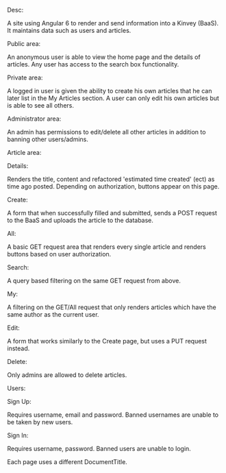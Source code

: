 Desc: 

A site using Angular 6 to render and send information into a Kinvey (BaaS). It maintains data such as users and articles.

Public area:

An anonymous user is able to view the home page and the details of articles. Any user has access to the search box functionality.

Private area: 

A logged in user is given the ability to create his own articles that he can later list in the My Articles section. A user can only edit his own articles but is able to see all others.

Administrator area:

An admin has permissions to edit/delete all other articles in addition to banning other users/admins.

Article area:

Details:

Renders the title, content and refactored 'estimated time created' (ect) as time ago posted. Depending on authorization, buttons appear on this page.

Create:

A form that when successfully filled and submitted, sends a POST request to the BaaS and uploads the article to the database.

All:

A basic GET request area that renders every single article and renders buttons based on user authorization.

Search:

A query based filtering on the same GET request from above.

My: 

A filtering on the GET/All request that only renders articles which have the same author as the current user.

Edit:

A form that works similarly to the Create page, but uses a PUT request instead.

Delete:

Only admins are allowed to delete articles.

Users:

Sign Up:

Requires username, email and password. Banned usernames are unable to be taken by new users.

Sign In: 

Requires username, password. Banned users are unable to login.

Each page uses a different DocumentTitle.
